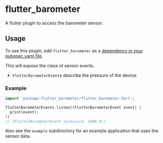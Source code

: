 # flutter_barometer

A flutter plugin to access the barometer sensor.

## Usage

To use this plugin, add `flutter_barometer` as a [dependency in your pubspec.yaml 
file](https://flutter.dev/docs/development/platform-integration/platform-channels).

This will expose the class of sensor events.

- `FlutterBarometerEvent`s describe the pressure of the device.


### Example

``` dart
import 'package:flutter_barometer/flutter_barometer.dart';

flutterBarometerEvents.listen((FlutterBarometerEvent event) {
  print(event);
})
// [FlutterBarometerEvent (pressure: 1000.0)]

```

Also see the `example` subdirectory for an example application that uses the
sensor data.
